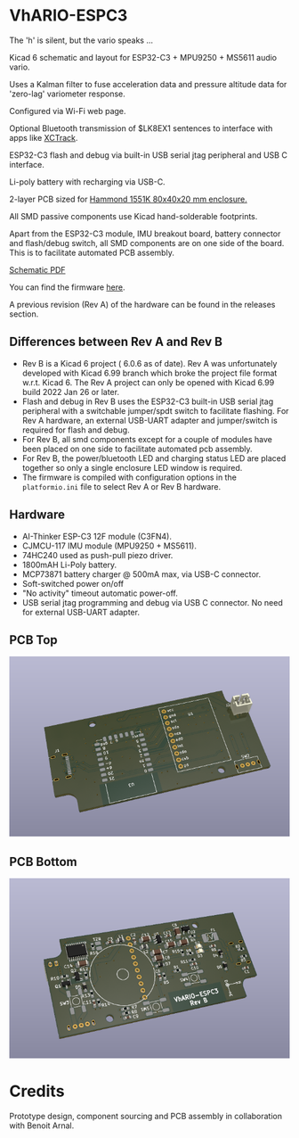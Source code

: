 # VhARIO-ESPC3

The 'h' is silent, but the vario speaks ...

Kicad 6 schematic and layout for ESP32-C3 + MPU9250 + MS5611 audio vario. 

Uses a Kalman filter to fuse acceleration data and pressure altitude data for 'zero-lag' variometer response.

Configured via Wi-Fi web page.

Optional Bluetooth transmission of $LK8EX1 sentences to interface with apps like [XCTrack](https://xctrack.org).

ESP32-C3 flash and debug via built-in USB serial jtag peripheral and USB C interface.

Li-poly battery with recharging via USB-C.

2-layer PCB sized for [Hammond 1551K 80x40x20 mm enclosure.](docs/1551K.pdf)

All SMD passive components use Kicad hand-solderable footprints.

Apart from the ESP32-C3 module, IMU breakout board, battery connector and flash/debug switch, all SMD components are on one side of the board. This is to facilitate automated PCB assembly. 

[Schematic PDF](docs/vhario-espc3-schematic.pdf)

You can find the firmware [here](https://github.com/har-in-air/ESP32C3_BLUETOOTH_AUDIO_VARIO).

A previous revision (Rev A) of the hardware can be found in the releases section.

## Differences between Rev A and Rev B
* Rev B is a Kicad 6 project ( 6.0.6 as of date). Rev A was unfortunately developed with Kicad 6.99 branch which broke the project file format w.r.t. Kicad 6. The Rev A project can only be opened with Kicad 6.99 build 2022 Jan 26 or later.
* Flash and debug in Rev B uses the ESP32-C3 built-in USB serial jtag peripheral with a switchable jumper/spdt switch to facilitate flashing. For Rev A hardware, an external USB-UART adapter and jumper/switch is required for flash and debug. 
* For Rev B, all smd components except for a couple of modules have been placed on one side to facilitate automated pcb assembly.
* For Rev B, the power/bluetooth LED and charging status LED are placed together so only a single enclosure LED window is required.
* The firmware is compiled with configuration options in the `platformio.ini` file to select Rev A or Rev B hardware.


## Hardware

* AI-Thinker  ESP-C3 12F module (C3FN4).
* CJMCU-117 IMU module (MPU9250 + MS5611).
* 74HC240 used as push-pull piezo driver.
* 1800mAH Li-Poly battery.
* MCP73871 battery charger @ 500mA max, via USB-C connector.
* Soft-switched power on/off
* "No activity" timeout automatic power-off.
* USB serial jtag programming and debug via USB C connector. No need for external USB-UART adapter.

## PCB Top
<img src="docs/top.png">

## PCB Bottom
<img src="docs/bottom.png">

# Credits

Prototype design, component sourcing and PCB assembly in collaboration with Benoit Arnal.
 